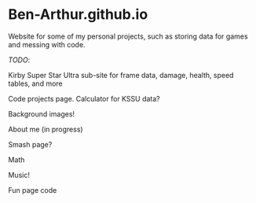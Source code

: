 # Ben-Arthur.github.io
Website for some of my personal projects, such as storing data for games and messing with code.

*TODO*:

Kirby Super Star Ultra sub-site for frame data, damage, health, speed tables, and more

Code projects page. Calculator for KSSU data?

Background images!

About me (in progress)

Smash page?

Math

Music!

Fun page code

